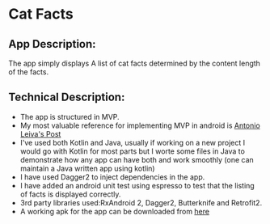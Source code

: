# Cat Facts
## App Description:
The app simply displays A list of cat facts determined by the content length of the facts.
## Technical Description:
* The app is structured in MVP.
* My most valuable reference for implementing MVP in android is [Antonio Leiva's Post](https://github.com/antoniolg/androidmvp)
* I've used both Kotlin and Java, usually if working on a new project I would go with Kotlin for most parts but I worte some files in Java to demonstrate how any app can have both and work smoothly (one can maintain a Java written app using kotlin)
* I have used Dagger2 to inject dependencies in the app.
* I have added an android unit test using espresso to test that the listing of facts is displayed correctly.
* 3rd party libraries used:RxAndroid 2, Dagger2, Butterknife and Retrofit2.
* A working apk for the app can be downloaded from [here](https://www.dropbox.com/s/5h7e8s65awqz88n/cat_facts_bassem.apk?dl=0)
